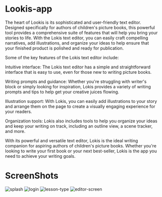 # Lookis-app

The heart of Lookis is its sophisticated and user-friendly text editor. Designed specifically for authors of children's picture books, this powerful tool provides a comprehensive suite of features that will help you bring your stories to life. With the Lokis text editor, you can easily craft compelling narratives, add illustrations, and organize your ideas to help ensure that your finished product is polished and ready for publication.

Some of the key features of the Lokis text editor include:

Intuitive interface: The Lokis text editor has a simple and straightforward interface that is easy to use, even for those new to writing picture books.

Writing prompts and guidance: Whether you're struggling with writer's block or simply looking for inspiration, Lokis provides a variety of writing prompts and tips to help get your creative juices flowing.

Illustration support: With Lokis, you can easily add illustrations to your story and arrange them on the page to create a visually engaging experience for your readers.

Organization tools: Lokis also includes tools to help you organize your ideas and keep your writing on track, including an outline view, a scene tracker, and more.

With its powerful and versatile text editor, Lokis is the ideal writing companion for aspiring authors of children's picture books. Whether you're looking to write your first book or your next best-seller, Lokis is the app you need to achieve your writing goals.

# ScreenShots

![splash](https://user-images.githubusercontent.com/121944629/216028702-0e66e89d-81e1-43b9-b4ab-cd5e39b530b4.png)
![login](https://user-images.githubusercontent.com/121944629/216028720-d7a6a9f4-d427-4516-bf64-99da0325341f.png)
![lesson-type](https://user-images.githubusercontent.com/121944629/216028727-9cd23ee2-0db2-47e1-aada-2938e9683b99.png)
![editor-screen](https://user-images.githubusercontent.com/121944629/216028737-cbd37df7-0512-4c88-82af-4120ef859bd2.png)
